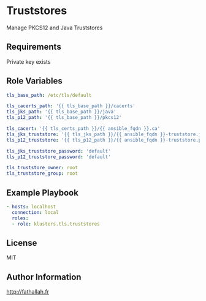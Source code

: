 Truststores
=========

Manage PKCS12 and Java Truststores

Requirements
------------

Private key exists

Role Variables
--------------

```yaml
tls_base_path: /etc/tls/default

tls_cacerts_path: '{{ tls_base_path }}/cacerts'
tls_jks_path: '{{ tls_base_path }}/java'
tls_p12_path: '{{ tls_base_path }}/pkcs12'

tls_cacert: '{{ tls_certs_path }}/{{ ansible_fqdn }}.ca'
tls_jks_truststore: '{{ tls_jks_path }}/{{ ansible_fqdn }}-truststore.jks'
tls_p12_truststore: '{{ tls_p12_path }}/{{ ansible_fqdn }}-truststore.pkcs12'

tls_jks_truststore_password: 'default'
tls_p12_truststore_password: 'default'

tls_truststore_owner: root
tls_truststore_group: root
```

Example Playbook
----------------

```yaml
- hosts: localhost
  connection: local
  roles:
  - role: klusters.tls.truststores
```

License
-------

MIT

Author Information
------------------

http://fathallah.fr
